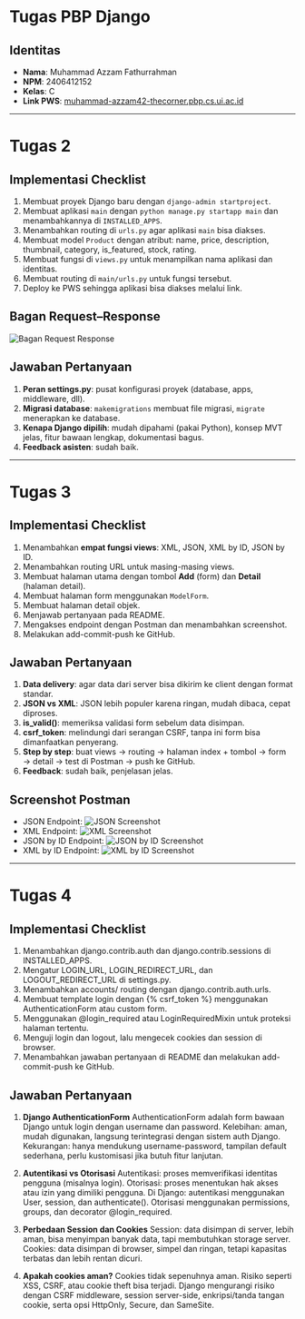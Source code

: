 # Tugas PBP Django

## Identitas
- **Nama**: Muhammad Azzam Fathurrahman  
- **NPM**: 2406412152  
- **Kelas**: C  
- **Link PWS**: [muhammad-azzam42-thecorner.pbp.cs.ui.ac.id](https://muhammad-azzam42-thecorner.pbp.cs.ui.ac.id/)

-----------------------------

# Tugas 2 

## Implementasi Checklist
1. Membuat proyek Django baru dengan `django-admin startproject`.
2. Membuat aplikasi `main` dengan `python manage.py startapp main` dan menambahkannya di `INSTALLED_APPS`.
3. Menambahkan routing di `urls.py` agar aplikasi `main` bisa diakses.
4. Membuat model `Product` dengan atribut: name, price, description, thumbnail, category, is_featured, stock, rating.
5. Membuat fungsi di `views.py` untuk menampilkan nama aplikasi dan identitas.
6. Membuat routing di `main/urls.py` untuk fungsi tersebut.
7. Deploy ke PWS sehingga aplikasi bisa diakses melalui link.


## Bagan Request–Response
![Bagan Request Response](bagan.png)


## Jawaban Pertanyaan
1. **Peran settings.py**: pusat konfigurasi proyek (database, apps, middleware, dll).  
2. **Migrasi database**: `makemigrations` membuat file migrasi, `migrate` menerapkan ke database.  
3. **Kenapa Django dipilih**: mudah dipahami (pakai Python), konsep MVT jelas, fitur bawaan lengkap, dokumentasi bagus.  
4. **Feedback asisten**: sudah baik.  

-----------------------------

# Tugas 3 

## Implementasi Checklist
1. Menambahkan **empat fungsi views**: XML, JSON, XML by ID, JSON by ID.  
2. Menambahkan routing URL untuk masing-masing views.  
3. Membuat halaman utama dengan tombol **Add** (form) dan **Detail** (halaman detail).  
4. Membuat halaman form menggunakan `ModelForm`.  
5. Membuat halaman detail objek.  
6. Menjawab pertanyaan pada README.  
7. Mengakses endpoint dengan Postman dan menambahkan screenshot.  
8. Melakukan add-commit-push ke GitHub.  


## Jawaban Pertanyaan
1. **Data delivery**: agar data dari server bisa dikirim ke client dengan format standar.  
2. **JSON vs XML**: JSON lebih populer karena ringan, mudah dibaca, cepat diproses.  
3. **is_valid()**: memeriksa validasi form sebelum data disimpan.  
4. **csrf_token**: melindungi dari serangan CSRF, tanpa ini form bisa dimanfaatkan penyerang.  
5. **Step by step**: buat views → routing → halaman index + tombol → form → detail → test di Postman → push ke GitHub.  
6. **Feedback**: sudah baik, penjelasan jelas.  


## Screenshot Postman
- JSON Endpoint: ![JSON Screenshot](json.png)  
- XML Endpoint: ![XML Screenshot](xml.png)  
- JSON by ID Endpoint: ![JSON by ID Screenshot](json-id.png)  
- XML by ID Endpoint: ![XML by ID Screenshot](xml-id.png)  


-----------------------------

# Tugas 4

## Implementasi Checklist

1. Menambahkan django.contrib.auth dan django.contrib.sessions di INSTALLED_APPS.
2. Mengatur LOGIN_URL, LOGIN_REDIRECT_URL, dan LOGOUT_REDIRECT_URL di settings.py.
3. Menambahkan accounts/ routing dengan django.contrib.auth.urls.
4. Membuat template login dengan {% csrf_token %} menggunakan AuthenticationForm atau custom form.
5. Menggunakan @login_required atau LoginRequiredMixin untuk proteksi halaman tertentu.
6. Menguji login dan logout, lalu mengecek cookies dan session di browser.
7. Menambahkan jawaban pertanyaan di README dan melakukan add-commit-push ke GitHub.

## Jawaban Pertanyaan

1. **Django AuthenticationForm** 
AuthenticationForm adalah form bawaan Django untuk login dengan username dan password.
Kelebihan: aman, mudah digunakan, langsung terintegrasi dengan sistem auth Django.
Kekurangan: hanya mendukung username-password, tampilan default sederhana, perlu kustomisasi jika butuh fitur lanjutan.

2. **Autentikasi vs Otorisasi**
Autentikasi: proses memverifikasi identitas pengguna (misalnya login).
Otorisasi: proses menentukan hak akses atau izin yang dimiliki pengguna.
Di Django: autentikasi menggunakan User, session, dan authenticate(). Otorisasi menggunakan permissions, groups, dan decorator @login_required.

3. **Perbedaan Session dan Cookies**
Session: data disimpan di server, lebih aman, bisa menyimpan banyak data, tapi membutuhkan storage server.
Cookies: data disimpan di browser, simpel dan ringan, tetapi kapasitas terbatas dan lebih rentan dicuri.

4. **Apakah cookies aman?**
Cookies tidak sepenuhnya aman. Risiko seperti XSS, CSRF, atau cookie theft bisa terjadi. Django mengurangi risiko dengan CSRF middleware, session server-side, enkripsi/tanda tangan cookie, serta opsi HttpOnly, Secure, dan SameSite.